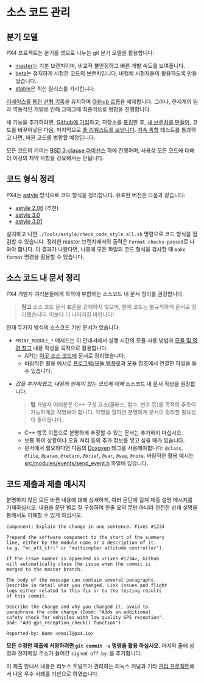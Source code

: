 # 소스 코드 관리

## 분기 모델

PX4 프로젝트는 분기를 셋으로 나누는 git 분기 모델을 활용합니다:

* [master](https://github.com/PX4/PX4-Autopilot/tree/master)는 기본 브랜치이며, 비교적 불안정하고 빠른 개발 속도를 보여줍니다.
* [beta](https://github.com/PX4/PX4-Autopilot/tree/beta)는 철저하게 시험한 코드의 브랜치입니다. 비행체 시험자들이 활용하도록 만들었습니다.
* [stable](https://github.com/PX4/PX4-Autopilot/tree/stable)은 최신 릴리스를 가리킵니다.

[리베이스를 통한 선형 기록](https://www.atlassian.com/git/tutorials/rewriting-history)을 유지하며 [Github 흐름](https://guides.github.com/introduction/flow/)을 배제합니다. 그러나, 전세계의 팀과 역동적인 개발로 인해 그때그때 최종적으로 병합을 진행합니다.

새 기능을 추가하려면,  [Github에 가입](https://help.github.com/articles/signing-up-for-a-new-github-account/)하고, 저장소를 [포킹](https://help.github.com/articles/fork-a-repo/)한 후, [새 브랜치를 만들어](https://help.github.com/articles/creating-and-deleting-branches-within-your-repository/), 코드를 바꾸어넣은 다음, 마지막으로 [풀 리퀘스트를 보냅니다](https://help.github.com/articles/using-pull-requests/). [지속 통합](https://en.wikipedia.org/wiki/Continuous_integration) 테스트를 통과하고 나면, 바뀐 코드를 병합할 예정입니다.

모든 코드의 기여는 [BSD 3-clause 라이선스](https://opensource.org/licenses/BSD-3-Clause) 하에 진행하며, 사용상 모든 코드에 대해 더 이상의 제약 사항을 강요해서는 안됩니다.

## 코드 형식 정리

PX4는 [astyle](http://astyle.sourceforge.net/) 방식으로 코드 형식을 정리합니다. 유효한 버전은 다음과 같습니다:
* [astyle 2.06](https://sourceforge.net/projects/astyle/files/astyle/astyle%202.06/) (추천)
* [astyle 3.0](https://sourceforge.net/projects/astyle/files/astyle/astyle%203.0/)
* [astyle 3.01](https://sourceforge.net/projects/astyle/files/)

설치하고 나면 `./Tools/astyle/check_code_style_all.sh` 명령으로 코드 형식을 점검할 수 있습니다. 정리한 master 브랜치에서의 출력은 `Format checks passed`로 나와야 합니다. 이 결과가 나왔다면, 나중에 모든 파일의 코드 형식을 검사할 때  `make format` 명령을 활용할 수 있습니다.

## 소스 코드 내 문서 정리

PX4 개발자 여러분들에게 목적에 부합하는 소스코드 내 문서 정리를 권장합니다.

> **참고** 소스 코드 문서 표준을 강제하지 않으며, 현재 코드는 불규칙하게 문서로 정리했습니다. 이보다 더 나아지길 바랍니다!

현재 두가지 방식의 소스코드 기반 문서가 있습니다:
- `PRINT_MODULE_*` 메서드는 이 안내서에서 실행 시간의 모듈 사용 방법과 [모듈 및 명령 참고](../modules/modules_main.md) 내용 작성을 목적으로 활용합니다.
  - API는 [이곳 소스 코드에](https://github.com/PX4/PX4-Autopilot/blob/v1.8.0/src/platforms/px4_module.h#L381) 문서로 정리했습니다.
  - 바람직한 활용 예시로 [프로그램/모듈 템플릿](../apps/module_template.md)과 모듈 참조에서 연결한 파일을 들 수 있습니다.
* *값을 추가하였고, 내용의 반복이 없는 코드에 대해* 소스코드 내 문서 작성을 권장합니다.

  > **팁** 개발자 여러분은 C++ 구성 요소(클래스, 함수, 변수 등)를 목적의 추측이 가능하게끔 작명해야 합니다. 작명을 잘하면 분명하게 문서로 정리할 필요성이 줄어듭니다.

  - C++ 항목 이름으로 분명하게 추정할 수 있는 문서는 추가하지 마십시오.
  - 보통 특이 상황이나 오류 처리 등의 추가 정보를 넣고 싶을 때가 있습니다.
  - 문서에서 필요하다면 다음의 [Doxgyen](http://www.doxygen.nl/) 태그를 사용해야합니다: `@class`, `@file`, `@param`, `@return`, `@brief`, `@var`, `@see`, `@note`. 바람직한 활용 예시는  [src/modules/events/send_event.h](https://github.com/PX4/PX4-Autopilot/blob/master/src/modules/events/send_event.h) 파일에 있습니다.

## 코드 제출과 제출 메시지

분명하지 않은 모든 바뀐 내용에 대해 상세하게, 여러 문단에 걸쳐 제출 설명 메시지를 기재하십시오. 내용을 문단 별로 잘 구성하여 한줄 요약 뿐만 아니라 완전한 상세 설명을 통해서도 이해할 수 있게 하십시오.

```
Component: Explain the change in one sentence. Fixes #1234

Prepend the software component to the start of the summary
line, either by the module name or a description of it.
(e.g. "mc_att_ctrl" or "multicopter attitude controller").

If the issue number is appended as <Fixes #1234>, Github
will automatically close the issue when the commit is
merged to the master branch.

The body of the message can contain several paragraphs.
Describe in detail what you changed. Link issues and flight
logs either related to this fix or to the testing results
of this commit.

Describe the change and why you changed it, avoid to
paraphrase the code change (Good: "Adds an additional
safety check for vehicles with low quality GPS reception".
Bad: "Add gps_reception_check() function").

Reported-by: Name <email@px4.io>
```

**모든 수정안 제출에 서명하려면 **`git commit -s` 명령을 활용** 하십시오.** 마지막 줄에 성명과 전자메일 주소가 들어간 `signed-off-by:`를 추가합니다.

이 제출 안내서 내용은 리누스 토발즈가 관리하는 리눅스 커널과 기타 [관리 프로젝트](https://github.com/torvalds/subsurface/blob/a48494d2fbed58c751e9b7e8fbff88582f9b2d02/README#L88-L115)에서 나온 우수 사례를 기반으로 하였습니다.
